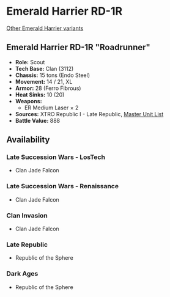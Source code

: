 # Emerald Harrier RD-1R

[Other Emerald Harrier variants](../emerald_harrier.md)

## Emerald Harrier RD-1R "Roadrunner"
- **Role:** Scout
- **Tech Base:** Clan (3112)
- **Chassis:** 15 tons (Endo Steel)
- **Movement:** 14 / 21, XL
- **Armor:** 28 (Ferro Fibrous)
- **Heat Sinks:** 10 (20)
- **Weapons:**
  - ER Medium Laser × 2
- **Sources:** XTRO Republic I - Late Republic, [Master Unit List](http://masterunitlist.info/Unit/Details/7292/roadrunner-emerald-harrier-rd-1r)
- **Battle Value:** 888

## Availability

### Late Succession Wars - LosTech
- Clan Jade Falcon

### Late Succession Wars - Renaissance
- Clan Jade Falcon

### Clan Invasion
- Clan Jade Falcon

### Late Republic
- Republic of the Sphere

### Dark Ages
- Republic of the Sphere

